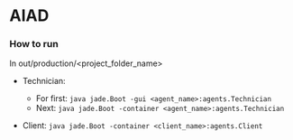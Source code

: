 # AIAD

### How to run

In out/production/<project_folder_name>

* Technician: 
    - For first: ```java jade.Boot -gui <agent_name>:agents.Technician``` 
    - Next: ```java jade.Boot -container <agent_name>:agents.Technician```

* Client: 
```java jade.Boot -container <client_name>:agents.Client```